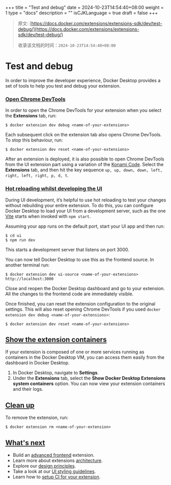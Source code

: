 +++
title = "Test and debug"
date = 2024-10-23T14:54:40+08:00
weight = 1
type = "docs"
description = ""
isCJKLanguage = true
draft = false
+++

> 原文: [https://docs.docker.com/extensions/extensions-sdk/dev/test-debug/](https://docs.docker.com/extensions/extensions-sdk/dev/test-debug/)
>
> 收录该文档的时间：`2024-10-23T14:54:40+08:00`

# Test and debug

In order to improve the developer experience, Docker Desktop provides a set of tools to help you test and debug your extension.

### [Open Chrome DevTools](https://docs.docker.com/extensions/extensions-sdk/dev/test-debug/#open-chrome-devtools)

In order to open the Chrome DevTools for your extension when you select the **Extensions** tab, run:



```console
$ docker extension dev debug <name-of-your-extensions>
```

Each subsequent click on the extension tab also opens Chrome DevTools. To stop this behaviour, run:



```console
$ docker extension dev reset <name-of-your-extensions>
```

After an extension is deployed, it is also possible to open Chrome DevTools from the UI extension part using a variation of the [Konami Code](https://en.wikipedia.org/wiki/Konami_Code). Select the **Extensions** tab, and then hit the key sequence `up, up, down, down, left, right, left, right, p, d, t`.

### [Hot reloading whilst developing the UI](https://docs.docker.com/extensions/extensions-sdk/dev/test-debug/#hot-reloading-whilst-developing-the-ui)

During UI development, it’s helpful to use hot reloading to test your changes without rebuilding your entire extension. To do this, you can configure Docker Desktop to load your UI from a development server, such as the one [Vite](https://vitejs.dev/) starts when invoked with `npm start`.

Assuming your app runs on the default port, start your UI app and then run:



```console
$ cd ui
$ npm run dev
```

This starts a development server that listens on port 3000.

You can now tell Docker Desktop to use this as the frontend source. In another terminal run:



```console
$ docker extension dev ui-source <name-of-your-extensions> http://localhost:3000
```

Close and reopen the Docker Desktop dashboard and go to your extension. All the changes to the frontend code are immediately visible.

Once finished, you can reset the extension configuration to the original settings. This will also reset opening Chrome DevTools if you used `docker extension dev debug <name-of-your-extensions>`:



```console
$ docker extension dev reset <name-of-your-extensions>
```

## [Show the extension containers](https://docs.docker.com/extensions/extensions-sdk/dev/test-debug/#show-the-extension-containers)

If your extension is composed of one or more services running as containers in the Docker Desktop VM, you can access them easily from the dashboard in Docker Desktop.

1. In Docker Desktop, navigate to **Settings**.
2. Under the **Extensions** tab, select the **Show Docker Desktop Extensions system containers** option. You can now view your extension containers and their logs.

## [Clean up](https://docs.docker.com/extensions/extensions-sdk/dev/test-debug/#clean-up)

To remove the extension, run:



```console
$ docker extension rm <name-of-your-extension>
```

## [What's next](https://docs.docker.com/extensions/extensions-sdk/dev/test-debug/#whats-next)

- Build an [advanced frontend](https://docs.docker.com/extensions/extensions-sdk/build/frontend-extension-tutorial/) extension.
- Learn more about extensions [architecture](https://docs.docker.com/extensions/extensions-sdk/architecture/).
- Explore our [design principles](https://docs.docker.com/extensions/extensions-sdk/design/design-principles/).
- Take a look at our [UI styling guidelines](https://docs.docker.com/extensions/extensions-sdk/design/).
- Learn how to [setup CI for your extension](https://docs.docker.com/extensions/extensions-sdk/dev/continuous-integration/).
